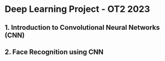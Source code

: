 # Deep Learning Project - OT2 2023
## 1. Introduction to Convolutional Neural Networks (CNN)
## 2. Face Recognition using CNN